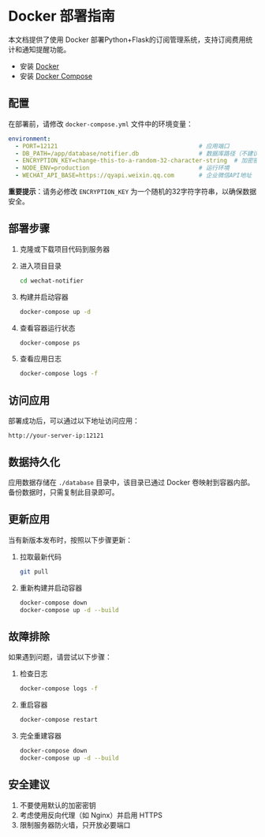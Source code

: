 # Docker 部署指南

本文档提供了使用 Docker 部署Python+Flask的订阅管理系统，支持订阅费用统计和通知提醒功能。

- 安装 [Docker](https://www.docker.com/get-started)
- 安装 [Docker Compose](https://docs.docker.com/compose/install/)

## 配置

在部署前，请修改 `docker-compose.yml` 文件中的环境变量：

```yaml
environment:
  - PORT=12121                                        # 应用端口
  - DB_PATH=/app/database/notifier.db                 # 数据库路径（不建议修改）
  - ENCRYPTION_KEY=change-this-to-a-random-32-character-string  # 加密密钥（必须修改）
  - NODE_ENV=production                               # 运行环境
  - WECHAT_API_BASE=https://qyapi.weixin.qq.com       # 企业微信API地址
```

**重要提示**：请务必修改 `ENCRYPTION_KEY` 为一个随机的32字符字符串，以确保数据安全。

## 部署步骤

1. 克隆或下载项目代码到服务器

2. 进入项目目录
   ```bash
   cd wechat-notifier
   ```

3. 构建并启动容器
   ```bash
   docker-compose up -d
   ```

4. 查看容器运行状态
   ```bash
   docker-compose ps
   ```

5. 查看应用日志
   ```bash
   docker-compose logs -f
   ```

## 访问应用

部署成功后，可以通过以下地址访问应用：

```
http://your-server-ip:12121
```

## 数据持久化

应用数据存储在 `./database` 目录中，该目录已通过 Docker 卷映射到容器内部。备份数据时，只需复制此目录即可。

## 更新应用

当有新版本发布时，按照以下步骤更新：

1. 拉取最新代码
   ```bash
   git pull
   ```

2. 重新构建并启动容器
   ```bash
   docker-compose down
   docker-compose up -d --build
   ```

## 故障排除

如果遇到问题，请尝试以下步骤：

1. 检查日志
   ```bash
   docker-compose logs -f
   ```

2. 重启容器
   ```bash
   docker-compose restart
   ```

3. 完全重建容器
   ```bash
   docker-compose down
   docker-compose up -d --build
   ```

## 安全建议

1. 不要使用默认的加密密钥
2. 考虑使用反向代理（如 Nginx）并启用 HTTPS
3. 限制服务器防火墙，只开放必要端口